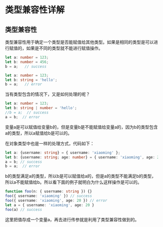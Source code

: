 # 类型兼容性详解

## 类型兼容性

类型兼容性用于确定一个类型是否能赋值给其他类型。如果是相同的类型是可以进行赋值的，如果是不同的类型就不能进行赋值操作。

```typescript
let a: number = 123;
let b: number = 456;
b = a;   // success

let a: number = 123;
let b: string = 'hello';
b = a;   // error
```

当有类型包含的情况下，又是如何处理的呢？

```typescript
let a: number = 123;
let b: string | number = 'hello';
//b = a;  // success
a = b;  // error
```

变量a是可以赋值给变量b的，但是变量b是不能赋值给变量a的，因为b的类型包含a的类型，所以a赋值给b是可以的。

在对象类型中也是一样的处理方式，代码如下：

```typescript
let a: {username: string} = { username: 'xiaoming' };
let b: {username: string; age: number} = { username: 'xiaoming', age: 20 };
a = b; // success
b = a;  // error
```

b的类型满足a的类型，所以b是可以赋值给a的，但是a的类型不能满足b的类型，所以a不能赋值给b。所以看下面的例子就明白为什么这样操作是可以的。

```typescript
function foo(n: { username: string }) {}
foo({ username: 'xiaoming' }) // success
foo({ username: 'xiaoming', age: 20 }) // error
let a = { username: 'xiaoming', age: 20 }
foo(a) // success
```

这里把值存成一个变量a，再去进行传参就是利用了类型兼容性做到的。

